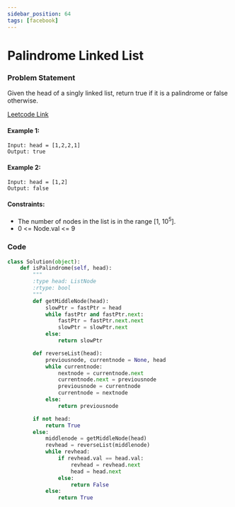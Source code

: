 ```yaml
---
sidebar_position: 64
tags: [facebook]
---
```


# Palindrome Linked List

### Problem Statement

Given the head of a singly linked list, return true if it is a palindrome or false otherwise.

[Leetcode Link](https://leetcode.com/problems/palindrome-linked-list)

#### Example 1:

```
Input: head = [1,2,2,1]
Output: true
```

#### Example 2:

```
Input: head = [1,2]
Output: false
```

#### Constraints:

- The number of nodes in the list is in the range [1, 10<sup>5</sup>].
- 0 <= Node.val <= 9

### Code

```python title="Python Code"
class Solution(object):
    def isPalindrome(self, head):
        """
        :type head: ListNode
        :rtype: bool
        """
        def getMiddleNode(head):
            slowPtr = fastPtr = head
            while fastPtr and fastPtr.next:
                fastPtr = fastPtr.next.next
                slowPtr = slowPtr.next
            else:
                return slowPtr

        def reverseList(head):
            previousnode, currentnode = None, head
            while currentnode:
                nextnode = currentnode.next
                currentnode.next = previousnode
                previousnode = currentnode
                currentnode = nextnode
            else:
                return previousnode

        if not head:
            return True
        else:
            middlenode = getMiddleNode(head)
            revhead = reverseList(middlenode)
            while revhead:
                if revhead.val == head.val:
                    revhead = revhead.next
                    head = head.next
                else:
                    return False
            else:
                return True
```
